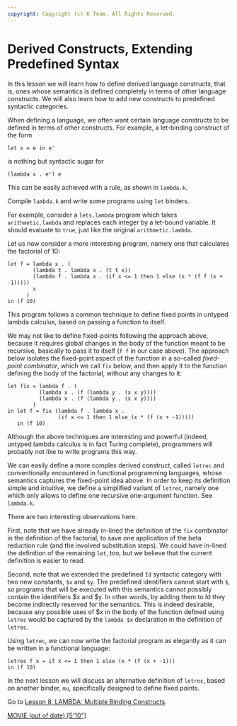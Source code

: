 ```yaml
---
copyright: Copyright (c) K Team. All Rights Reserved.
---
```


# Derived Constructs, Extending Predefined Syntax

In this lesson we will learn how to define derived language constructs, that
is, ones whose semantics is defined completely in terms of other language
constructs.  We will also learn how to add new constructs to predefined
syntactic categories.

When defining a language, we often want certain language constructs to be
defined in terms of other constructs.  For example, a let-binding construct
of the form

    let x = e in e'

is nothing but syntactic sugar for

    (lambda x . e') e

This can be easily achieved with a rule, as shown in `lambda.k`.

Compile `lambda.k` and write some programs using `let` binders.  

For example, consider a `lets.lambda` program which takes `arithmetic.lambda`
and replaces each integer by a let-bound variable.  It should evaluate to
`true`, just like the original `arithmetic.lambda`.

Let us now consider a more interesting program, namely one that calculates the
factorial of 10:

    let f = lambda x . (
            (lambda t . lambda x . (t t x))
            (lambda f . lambda x . (if x <= 1 then 1 else (x * (f f (x + -1)))))
            x
          )
    in (f 10)

This program follows a common technique to define fixed points in untyped
lambda calculus, based on passing a function to itself.

We may not like to define fixed-points following the approach above, because
it requires global changes in the body of the function meant to be recursive,
basically to pass it to itself (`f f` in our case above).  The approach below
isolates the fixed-point aspect of the function in a so-called *fixed-point
combinator*, which we call `fix` below, and then apply it to the function
defining the body of the factorial, without any changes to it:

    let fix = lambda f . (
              (lambda x . (f (lambda y . (x x y))))
              (lambda x . (f (lambda y . (x x y))))
            )
    in let f = fix (lambda f . lambda x .
                    (if x <= 1 then 1 else (x * (f (x + -1)))))
       in (f 10)

Although the above techniques are interesting and powerful (indeed, untyped
lambda calculus is in fact Turing complete), programmers will probably not
like to write programs this way.

We can easily define a more complex derived construct, called `letrec` and
conventionally encountered in functional programming languages, whose semantics
captures the fixed-point idea above.  In order to keep its definition simple
and intuitive, we define a simplified variant of `letrec`, namely one which only
allows to define one recursive one-argument function.  See `lambda.k`.

There are two interesting observations here.

First, note that we have already in-lined the definition of the `fix`
combinator in the definition of the factorial, to save one application of the 
beta reduction rule (and the involved substitution steps).  We could have
in-lined the definition of the remaining `let`, too, but we believe that the
current definition is easier to read.

Second, note that we extended the predefined `Id` syntactic category with two
new constants, `$x` and `$y`.  The predefined identifiers cannot start with
`$`, so programs that will be executed with this semantics cannot possibly
contain the identifiers $x and $y.  In other words, by adding them to Id they
become indirectly reserved for the semantics.  This is indeed desirable,
because any possible uses of $x in the body of the function defined
using `letrec` would be captured by the `lambda $x` declaration in the
definition of `letrec`.

Using `letrec`, we can now write the factorial program as elegantly as it can
be written in a functional language:

    letrec f x = if x <= 1 then 1 else (x * (f (x + -1)))
    in (f 10)

In the next lesson we will discuss an alternative definition of `letrec`, based
on another binder, `mu`, specifically designed to define fixed points.

Go to [Lesson 8, LAMBDA: Multiple Binding Constructs](../lesson_8/README.md).

[MOVIE (out of date) [5'10"]](https://youtu.be/qZWiBaN7zrw)
